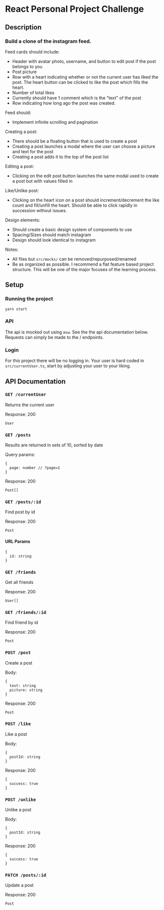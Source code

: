 # React Personal Project Challenge

## Description

### Build a clone of the instagram feed.

Feed cards should include:

- Header with avatar photo, username, and button to edit post if the post belongs to you
- Post picture
- Row with a heart indicating whether or not the current user has liked the post. The heart button can be clicked to like the post which fills the heart.
- Number of total likes
- Currently should have 1 comment which is the "text" of the post
- Row indicating how long ago the post was created.

Feed should:

- Implement infinite scrolling and pagination

Creating a post:

- There should be a floating button that is used to create a post
- Creating a post launches a modal where the user can choose a picture and text for the post
- Creating a post adds it to the top of the post list

Editing a post:

- Clicking on the edit post button launches the same modal used to create a post but with values filled in

Like/Unlike post:

- Clicking on the heart icon on a post should increment/decrement the like count and fill/unfill the heart. Should be able to click rapidly in succession without issues.

Design elements:

- Should create a basic design system of components to use
- Spacing/Sizes should match instagram
- Design should look identical to instagram

Notes:

- All files but `src/mocks/` can be removed/repurposed/renamed
- Be as organized as possible. I recommend a flat feature based project structure. This will be one of the major focuses of the learning process.

## Setup

### Running the project

```
yarn start
```

### API

The api is mocked out using `msw`. See the the api documentation below. Requests can simply be made to the / endpoints.

### Login

For this project there will be no logging in. Your user is hard coded in `src/currentUser.ts`, start by adjusting your user to your liking.

###

## API Documentation

### `GET /currentUser`

Returns the current user

Response: 200

```
User
```

### `GET /posts`

Results are returned in sets of 10, sorted by date

Query params:

```
{
  page: number // ?page=1
}
```

Response: 200

```
Post[]
```

### `GET /posts/:id`

Find post by id

Response: 200

```
Post
```

#### URL Params

```
{
  id: string
}
```

### `GET /friends`

Get all friends

Response: 200

```
User[]
```

### `GET /friends/:id`

Find friend by id

Response: 200

```
Post
```

### `POST /post`

Create a post

Body:

```
{
  text: string
  picture: string
}
```

Response: 200

```
Post
```

### `POST /like`

Like a post

Body:

```
{
  postId: string
}
```

Response: 200

```
{
  success: true
}
```

### `POST /unlike`

Unlike a post

Body:

```
{
  postId: string
}
```

Response: 200

```
{
  success: true
}
```

### `PATCH /posts/:id`

Update a post

Response: 200

```
Post
```
